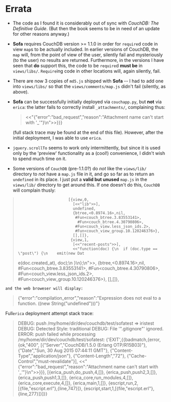 Errata
==========

* The code as I found it is considerably out of sync with *CouchDB:
  The Definitive Guide*. (But then the book seems to be in need of an
  update for other reasons anyway.)

* **Sofa** requires CouchDB version >= 1.1.0 in order for `require`d
    code in view `map`s to be actually included. In earlier versions
    of CouchDB, the `map` will, from the point of view of the user,
    silently fail and mysteriously (to the user) no results are
    returned.  Furthermore, in the versions I have seen that **do**
    support this, the code to be `require`d **must be** in
    `views/libs/`. `Require`ing code in other locations will, again
    silently, fail.

* There are now 3 copies of `md5.js` shipped with **Sofa** -- I had to
  add one into `views/libs/` so that the `views/comments/map.js`
  didn't fail (silently, as above).

* **Sofa** can be successfully initially deployed via `couchapp.py`,
    but **not** via `erica`: the latter fails to correctly install
    `_attachments/`, complaining thus: 

	>  <<"{\"error\":\"bad_request\",\"reason\":\"Attachment name can't start with '_'\"}\n">>}}}
	
	(full stack trace may be found at the end of this file).  However,
	after the initial deployment, I was able to use `erica`.

* `jquery.scrollTo` seems to work only intermittently, but since it is
  used only by the 'preview' functionality as a (cool!) convenience, I
  didn't wish to spend much time on it.

* Some versions of `CouchDB` (pre-1.1.0?) do *not* like the
  `views/lib/` directory to *not* have a `map.js` file in it, and go
  so far as to return an `undefined` in its place. I just put a
  **valid but unused** `map.js` in the `views/lib/` directory to get
  around this. If one doesn't do this, `CouchDB` will complain thusly:

>                           [{view,0,
>                             [<<"lib">>],
>                             undefined,
>                             {btree,<0.8974.16>,nil,
>                              #Fun<couch_btree.3.83553141>,
>                               #Fun<couch_btree.4.30790806>,
>                              #Fun<couch_view.less_json_ids.2>,
>                              #Fun<couch_view_group.10.120246376>},
>                             [],[]},
>                            {view,1,
>                             [<<"recent-posts">>],
>                             <<"function(doc) {\n  if (doc.type == \"post\") {\n    emit(new Dat
> e(doc.created_at), doc);\n  }\n};\n">>,
>                             {btree,<0.8974.16>,nil,
>                              #Fun<couch_btree.3.83553141>,
>                              #Fun<couch_btree.4.30790806>,
>                              #Fun<couch_view.less_json_ids.2>,
>                              #Fun<couch_view_group.10.120246376>},
>                             [],[]},

	and the web broweser will display:

> {"error":"compilation_error","reason":"Expression does not eval to a function. ((new String(\"undefined\")))"}


Full`erica` deployment attempt stack trace:

> DEBUG: push /my/home/dir/dev/couchdb/test/sofatest => iristest
> DEBUG: Detected Style: traditional 
> DEBUG: File '".gitignore"' ignored.
> ERROR: push failed while processing /my/home/dir/dev/couchdb/test/sofatest: {'EXIT',{{badmatch,{error,{ok,"400",
>                               [{"Server","CouchDB/1.5.0 (Erlang OTP/R15B03)"},
>                                {"Date","Sun, 30 Aug 2015 07:44:11 GMT"},
>                                {"Content-Type","application/json"},
>                                {"Content-Length","72"},
>                                {"Cache-Control","must-revalidate"}],
>                               <<"{\"error\":\"bad_request\",\"reason\":\"Attachment name can't start with '_'\"}\n">>}}},
>          [{erica_push,do_push,4,[]},
>           {erica_push,push2,3,[]},
>           {erica_push,push1,3,[]},
>           {erica_core,run_modules,4,[]},
>           {erica_core,execute,4,[]},
>           {erica,main,1,[]},
>           {escript,run,2,[{file,"escript.erl"},{line,747}]},
>           {escript,start,1,[{file,"escript.erl"},{line,277}]}]}}
